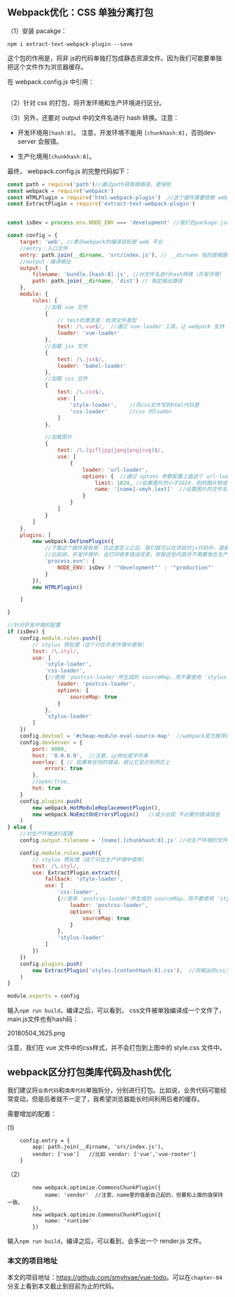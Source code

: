 
## Webpack优化：CSS 单独分离打包

（1）安装 pacakge：


```
npm i extract-text-webpack-plugin --save
```

这个包的作用是，将非 js的代码单独打包成静态资源文件。因为我们可能要单独把这个文件作为浏览器缓存。

在 webpack.config.js 中引用：

```

```


（2）针对 css 的打包，将开发环境和生产环境进行区分。


（3）另外，还要对 output 中的文件名进行 hash 转换。注意：

- 开发环境用`[hash:8]`。 注意，开发环境不能用 `[chunkhash:8]`，否则dev-server 会报错。

- 生产化境用`[chunkhash:8]`。

 
 最终， webpack.config.js 的完整代码如下：

```javascript
const path = require('path')//通过path获取根路径，更保险
const webpack = require('webpack')
const HTMLPlugin = require('html-webpack-plugin')  //这个插件需要依赖 webpack 插件
const ExtractPlugin = require('extract-text-webpack-plugin')


const isDev = process.env.NODE_ENV === 'development' //我们在package.json中设置的环境变量，全部是存放在process.env中的

const config = {
    target: 'web', //表示webpack的编译目标是 web 平台
    //entry：入口文件
    entry: path.join(__dirname, 'src/index.js'), // __dirname 指的是根路径。将根路径、相对路径进行拼接，形成绝对路径
    //output：编译输出
    output: {
        filename: 'bundle.[hash:8].js', //对文件名进行hash转换（开发环境）
        path: path.join(__dirname, 'dist') // 指定输出路径
    },
    module: {
        rules: [
            //加载 vue 文件
            {
                // test的意思是：检测文件类型
                test: /\.vue$/,  //通过`vue-loader`工具，让 webpack 支持 .vue 文件的编译
                loader: 'vue-loader'
            },
            //加载 jsx 文件
            {
                test: /\.jsx$/,
                loader: 'babel-loader'
            },
            //加载 css 文件
            {
                test: /\.css$/,
                use: [
                    'style-loader',    //将css文件写到html代码里
                    'css-loader'       //css 的loader
                ]
            },

            //加载图片
            {
                test: /\.(gif|jpg|jpeg|png|svg)$/,
                use: [
                    {
                        loader: 'url-loader',
                        options: {  //通过 optons 参数配置上面这个 url-loader 
                            limit: 1024, //如果图片的小于1024，则将图片转成 base64的代码，直接写到代码里去，减少http请求
                            name: '[name]-smyh.[ext]'  //设置图片的文件名。smyh表示所有文件名中都带有这个字符，[ext]指的是文件格式
                        }
                    }
                ]
            }
        ]
    },
    plugins: [
        new webpack.DefinePlugin({
            //下面这个插件很有用：在这里定义之后，我们就可以在项目的js代码中，直接调用 `process.evn.NODE_ENV` 来判断环境
            //比如说，开发环境中，会打印很多错误信息，但是这些内容并不需要放在生产环境中，这时就可以用到环境的判断
            'process.evn': {
                NODE_ENV: isDev ? '"development"' : '"production"'
            }
        }),
        new HTMLPlugin()

    ]

}

//针对开发环境的配置
if (isDev) {
    config.module.rules.push({
        // stylus 预处理（这个只在开发环境中使用）
        test: /\.styl/,
        use: [
            'style-loader',
            'css-loader',
            {//使用 'postcss-loader'所生成的 sourceMap，而不要使用 'stylus-loader' 所生成的 sourceMap
                loader: 'postcss-loader',
                options: {
                    sourceMap: true
                }
            },
            'stylus-loader'
        ]
    })
    config.devtool = '#cheap-module-eval-source-map'  //webpack官方推荐的。提高效率和准确性
    config.devServer = {
        port: 8000,
        host: '0.0.0.0',  //注意，ip地址是字符串
        overlay: { // 如果有任何的错误，就让它显示到网页上
            errors: true
        },
        //open:true,
        hot: true
    }
    config.plugins.push(
        new webpack.HotModuleReplacementPlugin(),
        new webpack.NoEmitOnErrorsPlugin()   //减少出现 不必要的错误信息
    )
} else {
    //对生产环境进行配置
    config.output.filename = '[name].[chunkhash:8].js' //对生产环境的文件名用 chunkhash

    config.module.rules.push({
        // stylus 预处理（这个只在生产环境中使用）
        test: /\.styl/,
        use: ExtractPlugin.extract({
            fallback: 'style-loader',
            use: [
                'css-loader',
                {//使用 'postcss-loader'所生成的 sourceMap，而不要使用 'stylus-loader' 所生成的 sourceMap
                    loader: 'postcss-loader',
                    options: {
                        sourceMap: true
                    }
                },
                'stylus-loader'
            ]
        })
    })
    config.plugins.push(
        new ExtractPlugin('styles.[contentHash:8].css'),  //将输出的css文件进行hash转换
    )
}

module.exports = config
```


输入`npm run build`，编译之后，可以看到， css文件被单独编译成一个文件了，main.js文件也有hash码：

20180504_1625.png


注意，我们在 vue 文件中的css样式，并不会打包到上图中的 style.css 文件中。


## webpack区分打包类库代码及hash优化


我们建议将`业务代码`和`类库代码`单独拆分，分别进行打包。比如说，业务代码可能经常变动，但是后者就不一定了，我希望浏览器能长时间利用后者的缓存。


需要增加的配置：

(1)

```
    config.entry = {
        app: path.join(__dirname, 'src/index.js'),
        vendor: ['vue']   //比如 vendor: ['vue','vue-rooter']
    }
```


（2）

```
        new webpack.optimize.CommonsChunkPlugin({
            name: 'vendor'  //注意，name里的值是自己起的，但要和上面的值保持一致。
        }),
        new webpack.optimize.CommonsChunkPlugin({
            name: 'runtime'
        })
```


输入`npm run build`，编译之后，可以看到，会多出一个 render.js 文件。


### 本文的项目地址

本文的项目地址：<https://github.com/smyhvae/vue-todo>。可以在`chapter-04`分支上看到本文截止到目前为止的代码。














